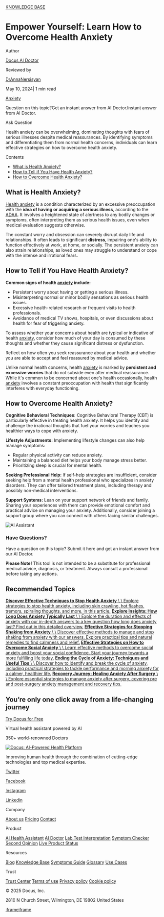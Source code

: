 [KNOWLEDGE BASE](https://docus.ai/knowledge-base)

# Empower Yourself: Learn How to Overcome Health Anxiety

Author

[Docus AI Doctor](https://docus.ai/ai-doctor)

Reviewed by

[DrAnnaNersisyan](https://docus.ai/author/dr-anna-nersisyan)

May 10, 2024\| 1 min read

[Anxiety](https://docus.ai/tags/anxiety)

Question on this topic?Get an instant answer from AI Doctor.Instant answer from AI Doctor.

Ask Question

Health anxiety can be overwhelming, dominating thoughts with fears of serious illnesses despite medical reassurances. By identifying symptoms and differentiating them from normal health concerns, individuals can learn effective strategies on how to overcome health anxiety.

Contents

- [What is Health Anxiety?](https://docus.ai/knowledge-base/how-to-overcome-health-anxiety#what-is-health-anxiety)
- [How to Tell if You Have Health Anxiety?](https://docus.ai/knowledge-base/how-to-overcome-health-anxiety#how-to-tell-if-you-have-health-anxiety)
- [How to Overcome Health Anxiety?](https://docus.ai/knowledge-base/how-to-overcome-health-anxiety#how-to-overcome-health-anxiety)

## What is Health Anxiety?

[Health anxiety](https://docus.ai/knowledge-base/techniques-to-stop-health-anxiety) is a condition characterized by an excessive preoccupation with the **idea of having or acquiring a serious illness**, according to the [ADAA](https://adaa.org/understanding-anxiety/related-illnesses/health-anxiety). It involves a heightened state of alertness to any bodily changes or symptoms, often interpreting them as serious health issues, even when medical evaluation suggests otherwise.

The constant worry and obsession can severely disrupt daily life and relationships. It often leads to significant **distress**, impairing one's ability to function effectively at work, at home, or socially. The persistent anxiety can also strain relationships, as loved ones may struggle to understand or cope with the intense and irrational fears.

## How to Tell if You Have Health Anxiety?

**Common signs of health [anxiety](https://docus.ai/symptoms-guide/overcoming-debilitating-anxiety) include:**

- Persistent worry about having or getting a serious illness.
- Misinterpreting normal or minor bodily sensations as serious health issues.
- Excessive health-related research or frequent visits to health professionals.
- Avoidance of medical TV shows, hospitals, or even discussions about health for fear of triggering anxiety.

To assess whether your concerns about health are typical or indicative of health [anxiety](https://docus.ai/knowledge-base/strategies-for-coping-with-health-anxiety), consider how much of your day is consumed by these thoughts and whether they cause significant distress or dysfunction.

Reflect on how often you seek reassurance about your health and whether you are able to accept and feel reassured by medical advice.

Unlike normal health concerns, health [anxiety](https://docus.ai/knowledge-base/how-long-does-anxiety-last) is marked by **persistent and excessive worries** that do not subside even after medical reassurance. While it's common to be concerned about one's health occasionally, health [anxiety](https://docus.ai/knowledge-base/how-to-help-someone-with-anxiety) involves a constant preoccupation with health that significantly interferes with everyday functioning.

## How to Overcome Health Anxiety?

**Cognitive Behavioral Techniques:** Cognitive Behavioral Therapy (CBT) is particularly effective in treating health anxiety. It helps you identify and challenge the irrational thoughts that fuel your worries and teaches you healthier ways to cope with anxiety.

**Lifestyle Adjustments:** Implementing lifestyle changes can also help manage symptoms:

- Regular physical activity can reduce anxiety.
- Maintaining a balanced diet helps your body manage stress better.
- Prioritizing sleep is crucial for mental health.

**Seeking Professional Help:** If self-help strategies are insufficient, consider seeking help from a mental health professional who specializes in anxiety disorders. They can offer tailored treatment plans, including therapy and possibly non-medical interventions.

**Support Systems:** Lean on your support network of friends and family. Sharing your experiences with them can provide emotional comfort and practical advice on managing your anxiety. Additionally, consider joining a support group where you can connect with others facing similar challenges.

![AI Assistant](https://docus.ai/images/small-assistant.png)

### Have Questions?

Have a question on this topic? Submit it here and get an instant answer from our AI Doctor.

**Please Note!** This tool is not intended to be a substitute for professional medical advice, diagnosis, or treatment. Always consult a professional before taking any actions.

## Recommended Topics

[**Discover Effective Techniques to Stop Health Anxiety** \\
\\
Explore strategies to stop health anxiety, including skin crawling, hot flashes, tremors, spiraling thoughts, and more, in this article.](https://docus.ai/knowledge-base/techniques-to-stop-health-anxiety) [**Explore Insights: How Long Does Anxiety Typically Last** \\
\\
Explore the duration and effects of anxiety with our in-depth answers to a key question how long does anxiety last? Find out in this detailed overview.](https://docus.ai/knowledge-base/how-long-does-anxiety-last) [**Effective Strategies for Stopping Shaking from Anxiety** \\
\\
Discover effective methods to manage and stop shaking from anxiety with our answers. Explore practical tips and natural remedies to find calmness and relief.](https://docus.ai/knowledge-base/strategies-for-stopping-shaking-from-anxiety) [**Effective Strategies on How to Overcome Social Anxiety** \\
\\
Learn effective methods to overcome social anxiety and boost your social confidence. Start your journey towards a more fulfilling life today.](https://docus.ai/knowledge-base/how-to-overcome-social-anxiety) [**Ending the Cycle of Anxiety: Techniques and Useful Tips** \\
\\
Discover how to identify and break the cycle of anxiety, including practical strategies to tackle performance and morning anxiety for a calmer, healthier life.](https://docus.ai/knowledge-base/ending-the-cycle-of-anxiety-techniques) [**Recovery Journey: Healing Anxiety After Surgery** \\
\\
Explore essential strategies to manage anxiety after surgery, covering pre and post-surgery anxiety management and recovery tips.](https://docus.ai/knowledge-base/healing-anxiety-after-surgery)

## You’re only one click away from a life-changing journey

[Try Docus for Free](https://my.docus.ai/auth/signup)

Virtual health assistant powered by AI

350+ world-renowned Doctors

[![Docus: AI-Powered Health Platform](https://docus.ai/docus-dark-logo.svg)](https://docus.ai/)

Improving human health through the combination of cutting-edge technologies and top medical expertise.

[Twitter](https://twitter.com/docus_ai)

[Facebook](https://www.facebook.com/docusai)

[Instagram](https://www.instagram.com/docus.ai/)

[Linkedin](https://www.linkedin.com/company/docusai/)

Company

[About us](https://docus.ai/about-us) [Pricing](https://docus.ai/pricing) [Contact](https://docus.ai/contact)

Product

[AI Health Assistant](https://docus.ai/ai-health-assistant) [AI Doctor](https://docus.ai/ai-doctor) [Lab Test Interpretation](https://docus.ai/lab-test-interpretation) [Symptom Checker](https://docus.ai/symptom-checker) [Second Opinion](https://docus.ai/second-opinion) [Live Product Status](https://docus.statuspage.io/)

Resources

[Blog](https://docus.ai/blog) [Knowledge Base](https://docus.ai/knowledge-base) [Symptoms Guide](https://docus.ai/symptoms-guide) [Glossary](https://docus.ai/glossary) [Use Cases](https://docus.ai/use-cases)

Trust

[Trust Center](https://trust.docus.ai/) [Terms of use](https://docus.ai/terms-of-use) [Privacy policy](https://docus.ai/privacy-policy) [Cookie policy](https://docus.ai/cookie-policy)

© 2025 Docus, Inc.

2810 N Church Street, Wilmington, DE 19802 United States

[iframe](https://td.doubleclick.net/td/ga/rul?tid=G-C1NR4HEC74&gacid=799896067.1741381787&gtm=45je5362v874030715z8849365654za200zb849365654&dma=0&gcs=G1--&gcd=13l3l3R3l5l1&npa=0&pscdl=noapi&aip=1&fledge=1&frm=0&tag_exp=102067808~102482433~102539968~102587591~102640600~102717422~102788824~102791784&z=1673158643)[iframe](https://td.doubleclick.net/td/rul/11076298198?random=1741381786997&cv=11&fst=1741381786997&fmt=3&bg=ffffff&guid=ON&async=1&gtm=45je5362v874030715z8849365654za200zb849365654&gcd=13l3l3R3l5l1&dma=0&tag_exp=102067808~102482433~102539968~102587591~102640600~102717422~102788824~102791784&u_w=1280&u_h=1024&url=https%3A%2F%2Fdocus.ai%2Fknowledge-base%2Fhow-to-overcome-health-anxiety&hn=www.googleadservices.com&frm=0&tiba=Empower%20Yourself%3A%20Learn%20How%20to%20Overcome%20Health%20Anxiety&npa=0&pscdl=noapi&auid=1590206076.1741381787&uaa=&uab=&uafvl=&uamb=0&uam=&uap=&uapv=&uaw=0&fledge=1&data=event%3Dgtag.config)